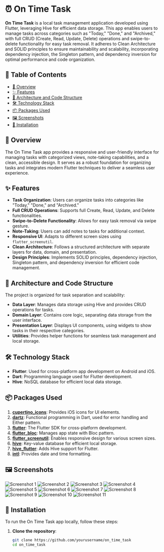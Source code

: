 # ⏰ On Time Task

**On Time Task** is a local task management application developed using Flutter, leveraging Hive for efficient data storage. This app enables users to manage tasks across categories such as "Today," "Done," and "Archived," with full CRUD (Create, Read, Update, Delete) operations and swipe-to-delete functionality for easy task removal. It adheres to Clean Architecture and SOLID principles to ensure maintainability and scalability, incorporating dependency injection, the Singleton pattern, and dependency inversion for optimal performance and code organization.

## 📜 Table of Contents
- [📖 Overview](#-overview)
- [✨ Features](#-features)
- [📐 Architecture and Code Structure](#-architecture-and-code-structure)
- [🛠 Technology Stack](#-technology-stack)
- [📦 Packages Used](#-packages-used)
- [🖼 Screenshots](#-screenshots)
- [🚀 Installation](#-installation)

## 📖 Overview
The On Time Task app provides a responsive and user-friendly interface for managing tasks with categorized views, note-taking capabilities, and a clean, accessible design. It serves as a robust foundation for organizing tasks and integrates modern Flutter techniques to deliver a seamless user experience.

## ✨ Features
- **Task Organization**: Users can organize tasks into categories like "Today," "Done," and "Archived."
- **Full CRUD Operations**: Supports full Create, Read, Update, and Delete functionalities.
- **Swipe-to-Delete Functionality**: Allows for easy task removal via swipe gesture.
- **Note-Taking**: Users can add notes to tasks for additional context.
- **Responsive UI**: Adapts to different screen sizes using `flutter_screenutil`.
- **Clean Architecture**: Follows a structured architecture with separate layers for data, domain, and presentation.
- **Design Principles**: Implements SOLID principles, dependency injection, Singleton pattern, and dependency inversion for efficient code management.

## 📐 Architecture and Code Structure
The project is organized for task separation and scalability:
- **Data Layer**: Manages data storage using Hive and provides CRUD operations for tasks.
- **Domain Layer**: Contains core logic, separating data storage from the user interface.
- **Presentation Layer**: Displays UI components, using widgets to show tasks in their respective categories.
- **Utilities**: Provides helper functions for seamless task management and local storage.

## 🛠 Technology Stack
- **Flutter**: Used for cross-platform app development on Android and iOS.
- **Dart**: Programming language used for Flutter development.
- **Hive**: NoSQL database for efficient local data storage.

## 📦 Packages Used
1. **[cupertino_icons](https://pub.dev/packages/cupertino_icons)**: Provides iOS icons for UI elements.
2. **[dartz](https://pub.dev/packages/dartz)**: Functional programming in Dart, used for error handling and Either pattern.
3. **[flutter](https://flutter.dev)**: The Flutter SDK for cross-platform development.
4. **[flutter_bloc](https://pub.dev/packages/flutter_bloc)**: Manages app state with Bloc pattern.
5. **[flutter_screenutil](https://pub.dev/packages/flutter_screenutil)**: Enables responsive design for various screen sizes.
6. **[hive](https://pub.dev/packages/hive)**: Key-value database for efficient local storage.
7. **[hive_flutter](https://pub.dev/packages/hive_flutter)**: Adds Hive support for Flutter.
8. **[intl](https://pub.dev/packages/intl)**: Provides date and time formatting.

## 🖼 Screenshots
![Screenshot 1](assets/images/task_list_1.png)
![Screenshot 2](assets/images/task_list_2.png)
![Screenshot 3](assets/images/task_list_3.png)
![Screenshot 4](assets/images/task_list_4.png)
![Screenshot 5](assets/images/task_list_5.png)
![Screenshot 6](assets/images/task_list_6.png)
![Screenshot 7](assets/images/task_list_7.png)
![Screenshot 8](assets/images/task_list_8.png)
![Screenshot 9](assets/images/task_list_9.png)
![Screenshot 10](assets/images/task_list_10.png)
![Screenshot 11](assets/images/task_list_11.png)

## 🚀 Installation
To run the On Time Task app locally, follow these steps:

1. **Clone the repository**:
   ```bash
   git clone https://github.com/yourusername/on_time_task
   cd on_time_task
